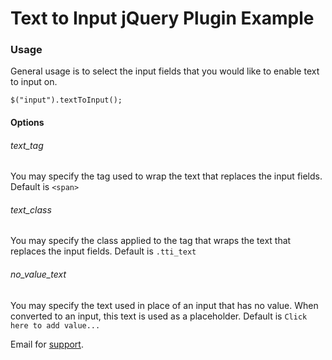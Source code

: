 Text to Input jQuery Plugin Example
===================================


### Usage

General usage is to select the input fields that you would like to enable text to input on.

    $("input").textToInput();


#### Options

###### text_tag
You may specify the tag used to wrap the text that replaces the input fields. Default is `<span>`

###### text_class
You may specify the class applied to the tag that wraps the text that replaces the input fields. Default is `.tti_text`

###### no_value_text

You may specify the text used in place of an input that has no value. When converted to an input, this text is used as a placeholder. Default is `Click here to add value...`


Email for [support](mailto:support@complexcompulsions.com).